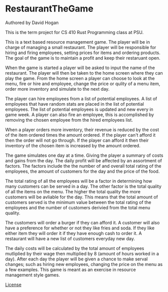 # RestaurantTheGame
Authored by David Hogan

This is the term project for CS 410 Rust Programming class at PSU.

This is a text based resource management game. The player will be in charge of managing a small restaurant.
The player will be responsible for hiring and firing employees, setting prices for items and ordering products.
The goal of the game is to maintain a profit and keep their restaruant open. 

When the game is started a player will be asked to input the name of the restaurant. The player will then be taken to the home screen where they can play the game. From the home screen a player can choose to look at the menu, fire or hire and employee, change the price or qulity of a menu item, order more inventory and simulate to the next day.

The player can hire employees from a list of potential employees. A list of employees that have random stats are placed in the list of potential employees. The list of potential employees is updated and new every in game week. A player can also fire an employee, this is accomplished by removing the chosen employee from the hired employees list.

When a player orders more inventory, their revenue is reduced by the cost of the item ordered times the amount ordered. If the player can't afford it then the order will not go through. If the player can afford it then their inventory of the chosen item is increased by the amount ordered.

The game simulates one day at a time. Giving the player a summary of costs and gains from the day. The daily profit will be affected by an assortment of factors. The factors include the the number of and overall total rating of the employees, the amount of customers for the day and the price of the food. 

The total rating of all the employees will be a factor in determining how many customers can be served in a day. The other factor is the total quality of all the items on the menu. The higher the total quality the more customers will be avliable for the day. This means that the total amount of customers served is the minimum value between the total rating of the employees and the number of customers derivied from the total menu quality. 

The customers will order a burger if they can afford it. A customer will also have a preference for whether or not they like fries and soda. If they like either item they will order it if they have enough cash to order it. A restaurant will have a new list of customers everyday new day.

The daily costs will be calculated by the total amount of employees mutliplied by their wage then multiplied by 8 (amount of hours worked in a day). After each day the player will be given a chance to make serval changes; such as hiring new employees, changing the price on the menu as a few examples. This game is meant as an exercise in resource management style games.


[License](LICENSE)
